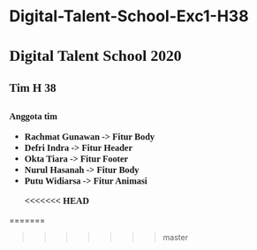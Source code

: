 # Digital-Talent-School-Exc1-H38
<p>
<h1 style="font-family:verdana;">Digital Talent School 2020<h2>
<h2 style="font-family: Comic Sans MS;">Tim H 38<h2>

<h3 style="font-family: fantasy;">
Anggota tim
<p></p>
<ul type="1">
<li>Rachmat Gunawan -> Fitur Body </li>
<li>Defri Indra -> Fitur Header</li>
<li>Okta Tiara -> Fitur Footer</li>
<li>Nurul Hasanah -> Fitur Body</li>
<li>Putu Widiarsa -> Fitur Animasi</li>

<<<<<<< HEAD
</ul>
</h3>
=======

>>>>>>> master
